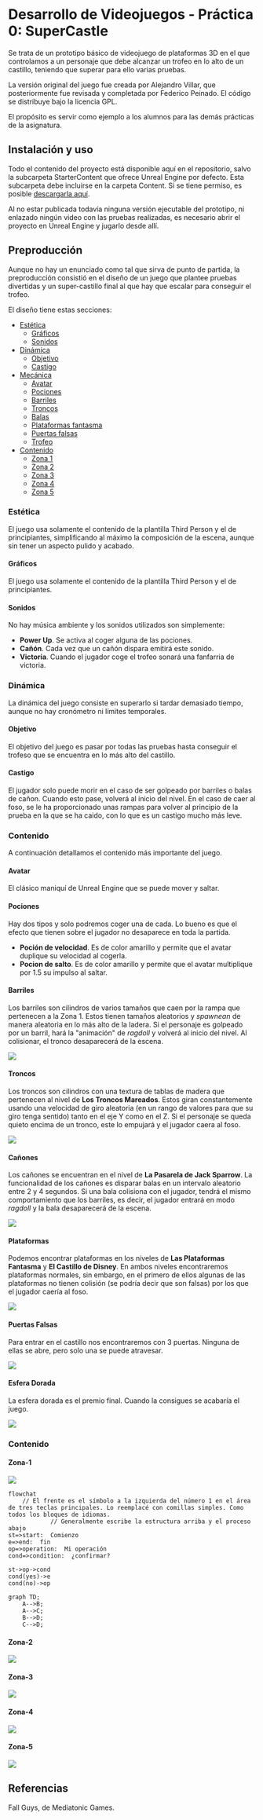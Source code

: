 # Desarrollo de Videojuegos - Práctica 0: SuperCastle

Se trata de un prototipo básico de videojuego de plataformas 3D en el que controlamos a un personaje que debe alcanzar un trofeo en lo alto de un castillo, teniendo que superar para ello varias pruebas.

La versión original del juego fue creada por Alejandro Villar, que posteriormente fue revisada y completada por Federico Peinado. El código se distribuye bajo la licencia GPL.

El propósito es servir como ejemplo a los alumnos para las demás prácticas de la asignatura.

## Instalación y uso
Todo el contenido del proyecto está disponible aquí en el repositorio, salvo la subcarpeta StarterContent que ofrece Unreal Engine por defecto.
Esta subcarpeta debe incluirse en la carpeta Content. Si se tiene permiso, es posible [descargarla aquí](https://drive.google.com/file/d/1ece2mzryUjjU-GKg8I7tDDl_OTGqkTdx/view?usp=sharing).

Al no estar publicada todavía ninguna versión ejecutable del prototipo, ni enlazado ningún video con las pruebas realizadas, es necesario abrir el proyecto en Unreal Engine y jugarlo desde allí.

## Preproducción
Aunque no hay un enunciado como tal que sirva de punto de partida, la preproducción consistió en el diseño de un juego que plantee pruebas divertidas y un super-castillo final al que hay que escalar para conseguir el trofeo.

El diseño tiene estas secciones:
- [Estética](#Estética)
  * [Gráficos](#Gráficos)
  * [Sonidos](#Sonidos)
- [Dinámica](#Dinámica)
  * [Objetivo](#Objetivo)
  * [Castigo](#Derrota)
- [Mecánica](#Mecánica)
  * [Avatar](#Avatar)
  * [Pociones](#Pociones)
  * [Barriles](#Barriles)
  * [Troncos](#Troncos)
  * [Balas](#Balas)
  * [Plataformas fantasma](#Plataformas)
  * [Puertas falsas](#Puertas)
  * [Trofeo](#Trofeo)
- [Contenido](#Contenido)
  * [Zona 1](#Zona-1)
  * [Zona 2](#Zona-2)
  * [Zona 3](#Zona-3)
  * [Zona 4](#Zona-4)
  * [Zona 5](#Zona-5)

### Estética
El juego usa solamente el contenido de la plantilla Third Person y el de principiantes, simplificando al máximo la composición de la escena, aunque sin tener un aspecto pulido y acabado.

#### Gráficos
El juego usa solamente el contenido de la plantilla Third Person y el de principiantes.

#### Sonidos
No hay música ambiente y los sonidos utilizados son simplemente:
- **Power Up**. Se activa al coger alguna de las pociones.
- **Cañón**. Cada vez que un cañón dispara emitirá este sonido.
- **Victoria**. Cuando el jugador coge el trofeo sonará una fanfarria de victoria.

### Dinámica
La dinámica del juego consiste en superarlo si tardar demasiado tiempo, aunque no hay cronómetro ni límites temporales.

#### Objetivo
El objetivo del juego es pasar por todas las pruebas hasta conseguir el trofeso que se encuentra en lo más alto del castillo.

#### Castigo
El jugador solo puede morir en el caso de ser golpeado por barriles o balas de cañon. Cuando esto pase, volverá al
inicio del nivel. En el caso de caer al foso, se le ha proporcionado unas rampas para volver al principio de la prueba
en la que se ha caido, con lo que es un castigo mucho más leve.

### Contenido
A continuación detallamos el contenido más importante del juego.

#### Avatar
El clásico maniquí de Unreal Engine que se puede mover y saltar.

#### Pociones
Hay dos tipos y solo podremos coger una de cada. Lo bueno es que el efecto que tienen sobre el jugador no desaparece en toda la partida.

- **Poción de velocidad**. Es de color amarillo y permite que el avatar duplique su velocidad al cogerla. 
- **Pocion de salto**. Es de color amarillo y permite que el avatar multiplique por 1.5 su impulso al saltar.

#### Barriles

Los barriles son cilindros de varios tamaños que caen por la rampa que pertenecen a la Zona 1. Estos tienen tamaños aleatorios y *spawnean* de manera aleatoria
en lo más alto de la ladera. Si el personaje es golpeado por un barril, hará la "animación" de *ragdoll* y volverá al inicio
del nivel. Al colisionar, el tronco desaparecerá de la escena.

![](./img/barril.PNG)

#### Troncos

Los troncos son cilindros con una textura de tablas de madera que pertenecen al nivel de **Los Troncos Mareados**. Estos
giran constantemente usando una velocidad de giro aleatoria (en un rango de valores para que su giro tenga sentido) tanto en el eje Y como en el Z.
Si el personaje se queda quieto encima de un tronco, este lo empujará y el jugador caera al foso.

![](./img/tronco.PNG)

#### Cañones

Los cañones se encuentran en el nivel de **La Pasarela de Jack Sparrow**. La funcionalidad de los cañones es disparar balas en un intervalo aleatorio
entre 2 y 4 segundos. Si una bala colisiona con el jugador, tendrá el mismo comportamiento que los barriles, es decir, el jugador entrará en modo *ragdoll*
y la bala desaparecerá de la escena.

![](./img/canon.PNG)

#### Plataformas

Podemos encontrar plataformas en los niveles de **Las Plataformas Fantasma** y **El Castillo de Disney**. En ambos niveles encontraremos plataformas normales,
sin embargo, en el primero de ellos algunas de las plataformas no tienen colisión (se podría decir que son falsas) por los que el jugador caería 
al foso.

![](./img/platform.PNG)

#### Puertas Falsas

Para entrar en el castillo nos encontraremos con 3 puertas. Ninguna de ellas se abre, pero solo una se puede atravesar.

![](./img/door.PNG)

#### Esfera Dorada

La esfera dorada es el premio final. Cuando la consigues se acabaría el juego.

![](./img/esferadorada.PNG)



### Contenido

#### Zona-1

![](./img/barriles_asesinos.PNG)

```mermaid
flowchat 
    // El frente es el símbolo a la izquierda del número 1 en el área de tres teclas principales. Lo reemplacé con comillas simples. Como todos los bloques de idiomas.
            // Generalmente escribe la estructura arriba y el proceso abajo
st=>start:  Comienzo 
e=>end:  fin 
op=>operation:  Mi operación
cond=>condition:  ¿confirmar?

st->op->cond
cond(yes)->e
cond(no)->op
```

```mermaid
graph TD;
    A-->B;
    A-->C;
    B-->D;
    C-->D;
```

#### Zona-2

![](./img/troncos_mareados.PNG)

#### Zona-3

![](./img/pasarela_jack.PNG)

#### Zona-4

![](./img/plat_fantasma.PNG)

#### Zona-5

![](./img/castillo.PNG)

## Referencias
Fall Guys, de Mediatonic Games.


